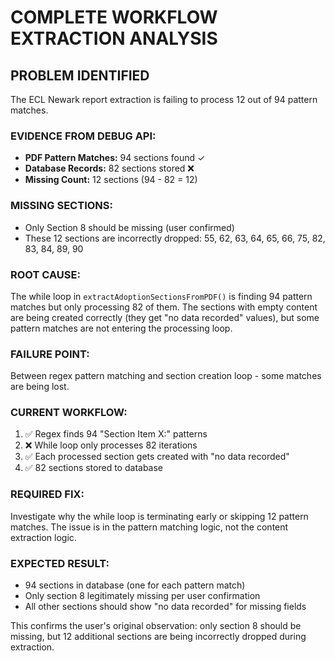 # COMPLETE WORKFLOW EXTRACTION ANALYSIS

## PROBLEM IDENTIFIED
The ECL Newark report extraction is failing to process 12 out of 94 pattern matches.

### EVIDENCE FROM DEBUG API:
- **PDF Pattern Matches:** 94 sections found ✓
- **Database Records:** 82 sections stored ❌
- **Missing Count:** 12 sections (94 - 82 = 12)

### MISSING SECTIONS:
- Only Section 8 should be missing (user confirmed)
- These 12 sections are incorrectly dropped: 55, 62, 63, 64, 65, 66, 75, 82, 83, 84, 89, 90

### ROOT CAUSE:
The while loop in `extractAdoptionSectionsFromPDF()` is finding 94 pattern matches but only processing 82 of them. The sections with empty content are being created correctly (they get "no data recorded" values), but some pattern matches are not entering the processing loop.

### FAILURE POINT:
Between regex pattern matching and section creation loop - some matches are being lost.

### CURRENT WORKFLOW:
1. ✅ Regex finds 94 "Section Item X:" patterns
2. ❌ While loop only processes 82 iterations  
3. ✅ Each processed section gets created with "no data recorded"
4. ✅ 82 sections stored to database

### REQUIRED FIX:
Investigate why the while loop is terminating early or skipping 12 pattern matches. The issue is in the pattern matching logic, not the content extraction logic.

### EXPECTED RESULT:
- 94 sections in database (one for each pattern match)
- Only section 8 legitimately missing per user confirmation
- All other sections should show "no data recorded" for missing fields

This confirms the user's original observation: only section 8 should be missing, but 12 additional sections are being incorrectly dropped during extraction.